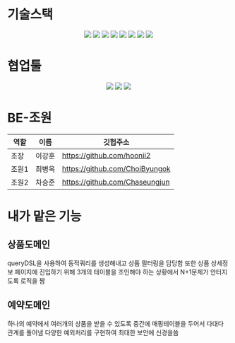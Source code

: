 # 기술스택 
  <div align="center">
<img src="https://img.shields.io/badge/JAVA-007396?style=for-the-badge&logo=java&logoColor=white">
<img src="https://img.shields.io/badge/springboot-6DB33F?style=for-the-badge&logo=springboot&logoColor=white">
<img src="https://img.shields.io/badge/springsecurity-6DB33F?style=for-the-badge&logo=springsecurity&logoColor=white">
<img src="https://img.shields.io/badge/mysql-4479A1?style=for-the-badge&logo=mysql&logoColor=white">
<img src="https://img.shields.io/badge/postman-FF6C37?style=for-the-badge&logo=postman&logoColor=white">
<img src="https://img.shields.io/badge/hibernate-59666C?style=for-the-badge&logo=hibernate&logoColor=white">
<img src="https://img.shields.io/badge/amazonaws-232F3E?style=for-the-badge&logo=amazonaws&logoColor=white">
<img src="https://img.shields.io/badge/redis-DC382D?style=for-the-badge&logo=redis&logoColor=white">
<br>
  </div>
  
# 협업툴
<div align="center">
<img src="https://img.shields.io/badge/slack-4A154B?style=for-the-badge&logo=slack&logoColor=white">
<img src="https://img.shields.io/badge/notion-000000?style=for-the-badge&logo=notion&logoColor=white">
<img src="https://img.shields.io/badge/github-181717?style=for-the-badge&logo=github&logoColor=white">
<br>
</div>

# BE-조원
역할|이름|깃헙주소
---|---|---|
조장|이강훈|https://github.com/hoonii2
조원1|최병옥|https://github.com/ChoiByungok
조원2|차승준|https://github.com/Chaseungjun

# 내가 맡은 기능
## 상품도메인
 queryDSL을 사용하여 동적쿼리를 생성해내고 상품 필터링을 담당함
 또한 상품 상세정보 페이지에 진입하기 위해 3개의 테이블을 조인해야 하는 상황에서 N+1문제가 안터지도록 로직을 짬
## 예약도메인
 하나의 예약에서 여러개의 상품을 받을 수 있도록 중간에 매핑테이블을 두어서 다대다 관계를 풀어냄
 다양한 예외처리를 구현하여 최대한 보안에 신경을씀 
